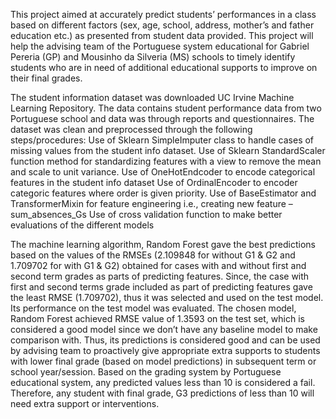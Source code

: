 This project aimed at accurately predict students’ performances in a class based on different factors (sex, age, school, address, mother’s and father education etc.) as presented from student data provided. This project will help the advising team of the Portuguese system educational for Gabriel Pereria (GP) and Mousinho da Silveria (MS) schools to timely identify students who are in need of additional educational supports to improve on their final grades.

The student information dataset was downloaded UC Irvine Machine Learning Repository. The data contains student performance data from two Portuguese school and data was through reports and questionnaires. The dataset was clean and preprocessed through the following steps/procedures:
Use of Sklearn SimpleImputer class to handle cases of missing values from the student info dataset.
Use of Sklearn StandardScaler function method for standardizing features with a view to remove the mean and scale to unit variance.
Use of OneHotEndcoder to encode categorical features in the student info dataset
Use of OrdinalEncoder to encoder categoric features where order is given priority.
Use of BaseEstimator and TransformerMixin for feature engineering i.e., creating new feature – sum_absences_Gs
Use of cross validation function to make better evaluations of the different models

The machine learning algorithm, Random Forest gave the best predictions based on the values of the RMSEs (2.109848 for without G1 & G2 and 1.709702 for with G1 & G2) obtained for cases with and without first and second term grades as parts of predicting features. Since, the case with first and second terms grade included as part of predicting features gave the least RMSE (1.709702), thus it was selected and used on the test model. Its performance on the test model was evaluated. The chosen model, Random Forest achieved RMSE value of 1.3593 on the test set, which is considered a good model since we don’t have any baseline model to make comparison with. Thus, its predictions is considered good and can be used by advising team to proactively give appropriate extra supports to students with lower final grade (based on model predictions) in subsequent term or school year/session. Based on the grading system by Portuguese educational system, any predicted values less than 10 is considered a fail. Therefore, any student with final grade, G3 predictions of less than 10 will need extra support or interventions.
